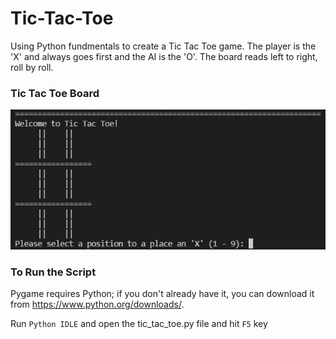 # Tic-Tac-Toe


Using Python fundmentals to create a Tic Tac Toe game. The player is the 'X' and always goes first and the AI is the 'O'. The board reads left to right, roll by roll. 

### Tic Tac Toe Board
![Tic Tac Toe Board](https://github.com/twlai251/Tic-Tac-Toe/blob/main/tic_tac_toe.PNG)

### To Run the Script

Pygame requires Python; if you don't already have it, you can download it from https://www.python.org/downloads/.

Run `Python IDLE` and open the tic_tac_toe.py file and hit `F5` key
